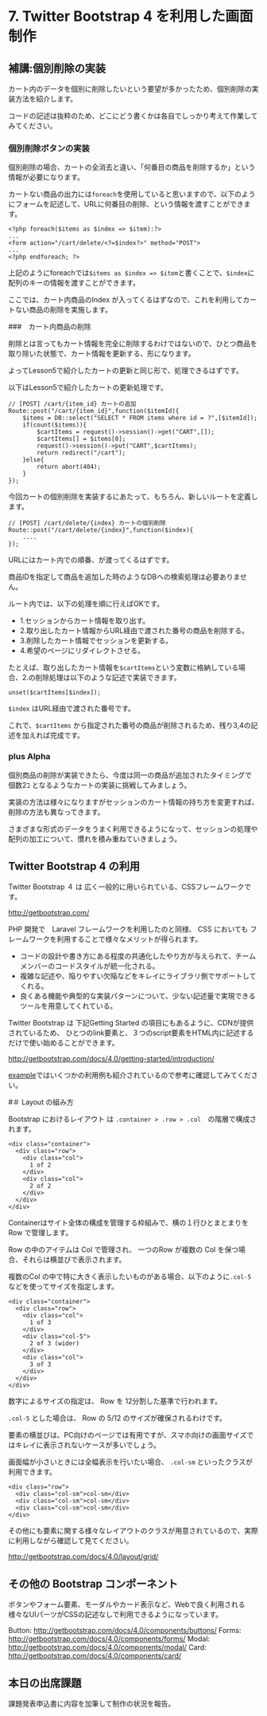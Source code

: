 # 7. Twitter Bootstrap 4 を利用した画面制作

## 補講:個別削除の実装

カート内のデータを個別に削除したいという要望が多かったため、個別削除の実装方法を紹介します。

コードの記述は抜粋のため、どこにどう書くかは各自でしっかり考えて作業してみてください。

### 個別削除ボタンの実装

個別削除の場合、カートの全消去と違い、「何番目の商品を削除するか」という情報が必要になります。

カートない商品の出力には`foreach`を使用していると思いますので、以下のようにフォームを記述して、URLに何番目の削除、という情報を渡すことができます。

````
<?php foreach($items as $index => $item):?>
...
<form action="/cart/delete/<?=$index?>" method="POST">
...
<?php endforeach; ?>

````

上記のようにforeachでは`$items as $index => $item`と書くことで、`$index`に配列のキーの情報を渡すことができます。

ここでは、カート内商品のIndex が入ってくるはずなので、これを利用してカートない商品の削除を実施します。

###　カート内商品の削除

削除とは言ってもカート情報を完全に削除するわけではないので、ひとつ商品を取り除いた状態で、カート情報を更新する、形になります。

よってLesson5で紹介したカートの更新と同じ形で、処理できるはずです。

以下はLesson5で紹介したカートの更新処理です。

````
// [POST] /cart/{item_id} カートの追加
Route::post("/cart/{item_id}",function($itemId){
    $items = DB::select("SELECT * FROM items where id = ?",[$itemId]);
    if(count($items)){
        $cartItems = request()->session()->get("CART",[]);
        $cartItems[] = $items[0];
        request()->session()->put("CART",$cartItems);
        return redirect("/cart");    
    }else{
        return abort(404);
    }
});
````

今回カートの個別削除を実装するにあたって、もちろん、新しいルートを定義します。

````
// [POST] /cart/delete/{index} カートの個別削除
Route::post("/cart/delete/{index}",function($index){
    ....
});
````

URLにはカート内での順番、が渡ってくるはずです。

商品IDを指定して商品を追加した時のようなDBへの検索処理は必要ありません。

ルート内では、以下の処理を順に行えばOKです。

- 1.セッションからカート情報を取り出す。
- 2.取り出したカート情報からURL経由で渡された番号の商品を削除する。
- 3.削除したカート情報でセッションを更新する。
- 4.希望のページにリダイレクトさせる。

たとえば、取り出したカート情報を`$cartItems`という変数に格納している場合、2.の削除処理は以下のような記述で実装できます。

````
unset($cartItems[$index]);
````

`$index` はURL経由で渡された番号です。

これで、`$cartItems` から指定された番号の商品が削除されるため、残り3,4の記述を加えれば完成です。

### plus Alpha

個別商品の削除が実装できたら、今度は同一の商品が追加されたタイミングで 個数2ｺ となるようなカートの実装に挑戦してみましょう。

実装の方法は様々になりますがセッションのカート情報の持ち方を変更すれば、削除の方法も異なってきます。

さまざまな形式のデータをうまく利用できるようになって、セッションの処理や配列の加工について、慣れを積み重ねていきましょう。

## Twitter Bootstrap 4 の利用

Twitter Bootstrap ４ は 広く一般的に用いられている、CSSフレームワークです。

http://getbootstrap.com/

PHP 開発で　Laravel フレームワークを利用したのと同様、 CSS においても フレームワークを利用することで様々なメリットが得られます。

- コードの設計や書き方にある程度の共通化したやり方が与えられて、チームメンバーのコードスタイルが統一化される。
- 複雑な記述や、陥りやすい欠陥などをキレイにライブラリ側でサポートしてくれる。
- 良くある機能や典型的な実装パターンについて、少ない記述量で実現できるツールを用意してくれている。

Twitter Bootstrap は 下記Getting Started の項目にもあるように、CDNが提供されているため、
ひとつのlink要素と、３つのscript要素をHTML内に記述するだけで使い始めることができます。

http://getbootstrap.com/docs/4.0/getting-started/introduction/ 

[example](http://getbootstrap.com/docs/4.0/examples/)ではいくつかの利用例も紹介されているので参考に確認してみてください。

#＃ Layout の組み方

Bootstrap におけるレイアウト は `.container > .row > .col`　の階層で構成されます。

````
<div class="container">
  <div class="row">
    <div class="col">
      1 of 2
    </div>
    <div class="col">
      2 of 2
    </div>
  </div>
</div>
````

Containerはサイト全体の構成を管理する枠組みで、横の１行ひとまとまりを Row で管理します。

Row の中のアイテムは Col で管理され、 一つのRow が複数の Col を保つ場合、それらは横並びで表示されます。

複数のCol の中で特に大きく表示したいものがある場合、以下のように`.col-5` などを使ってサイズを指定します。

````
<div class="container">
  <div class="row">
    <div class="col">
      1 of 3
    </div>
    <div class="col-5">
      2 of 3 (wider)
    </div>
    <div class="col">
      3 of 3
    </div>
  </div>
</div>
````

数字によるサイズの指定は、 Row を 12分割した基準で行われます。

`.col-5` とした場合は、 Row の 5/12 のサイズが確保されるわけです。

要素の横並びは、PC向けのページでは有用ですが、スマホ向けの画面サイズではキレイに表示されないケースが多いでしょう。

画面幅が小さいときには全幅表示を行いたい場合、 `.col-sm` といったクラスが利用できます。

````
<div class="row">
  <div class="col-sm">col-sm</div>
  <div class="col-sm">col-sm</div>
  <div class="col-sm">col-sm</div>
</div>
````

その他にも要素に関する様々なレイアウトのクラスが用意されているので、実際に利用しながら確認して見てください。

http://getbootstrap.com/docs/4.0/layout/grid/

## その他の Bootstrap コンポーネント

ボタンやフォーム要素、モーダルやカード表示など、Webで良く利用される様々なUIパーツがCSSの記述なしで利用できるようになっています。

Button:
http://getbootstrap.com/docs/4.0/components/buttons/
Forms:
http://getbootstrap.com/docs/4.0/components/forms/
Modal:
http://getbootstrap.com/docs/4.0/components/modal/
Card:
http://getbootstrap.com/docs/4.0/components/card/

## 本日の出席課題

課題発表申込書に内容を加筆して制作の状況を報告。
